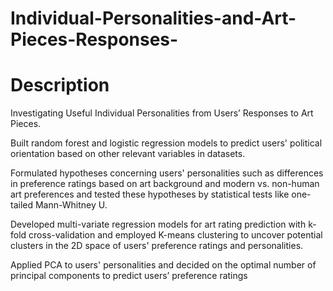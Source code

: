# Individual-Personalities-and-Art-Pieces-Responses-

# Description
Investigating Useful Individual Personalities from Users’ Responses to Art Pieces. 

Built random forest and logistic regression models to predict users' political orientation based on other relevant variables in datasets.

Formulated hypotheses concerning users' personalities such as differences in preference ratings based on art background and modern vs. non-human art preferences and tested these hypotheses by statistical tests like one-tailed Mann-Whitney U.

Developed multi-variate regression models for art rating prediction with k-fold cross-validation and employed K-means clustering to uncover potential clusters in the 2D space of users' preference ratings and personalities.

Applied PCA to users' personalities and decided on the optimal number of principal components to predict users’ preference ratings
